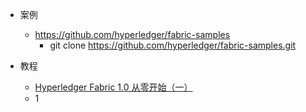 
- 案例
    - https://github.com/hyperledger/fabric-samples
        - git clone https://github.com/hyperledger/fabric-samples.git
        
- 教程
    - [Hyperledger Fabric 1.0 从零开始（一）](https://www.cnblogs.com/aberic/p/7527831.html)        
    - 1